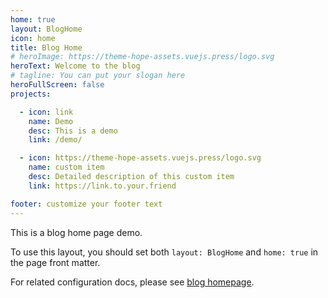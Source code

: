 ```yaml
---
home: true
layout: BlogHome
icon: home
title: Blog Home
# heroImage: https://theme-hope-assets.vuejs.press/logo.svg
heroText: Welcome to the blog
# tagline: You can put your slogan here
heroFullScreen: false
projects:

  - icon: link
    name: Demo
    desc: This is a demo
    link: /demo/

  - icon: https://theme-hope-assets.vuejs.press/logo.svg
    name: custom item
    desc: Detailed description of this custom item
    link: https://link.to.your.friend

footer: customize your footer text
---
```







This is a blog home page demo.

To use this layout, you should set both `layout: BlogHome` and `home: true` in the page front matter.

For related configuration docs, please see [blog homepage](https://theme-hope.vuejs.press/guide/blog/home.html).
